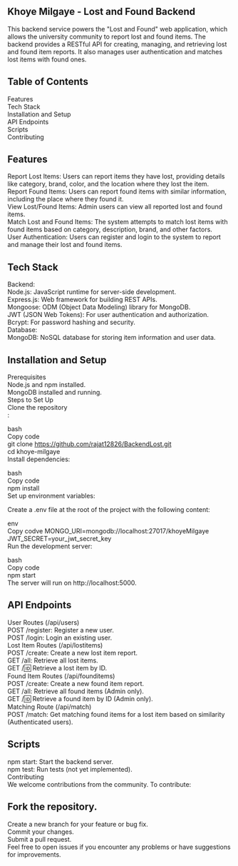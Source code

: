 ## Khoye Milgaye - Lost and Found Backend
This backend service powers the "Lost and Found" web application, which allows the university community to report lost and found items. The backend provides a RESTful API for creating, managing, and retrieving lost and found item reports. It also manages user authentication and matches lost items with found ones.

## Table of Contents
Features<br />
Tech Stack<br />
Installation and Setup<br />
API Endpoints<br />
Scripts<br />
Contributing<br />


## Features
Report Lost Items: Users can report items they have lost, providing details like category, brand, color, and the location where they lost the item.<br />
Report Found Items: Users can report found items with similar information, including the place where they found it.<br />
View Lost/Found Items: Admin users can view all reported lost and found items.<br />
Match Lost and Found Items: The system attempts to match lost items with found items based on category, description, brand, and other factors.<br />
User Authentication: Users can register and login to the system to report and manage their lost and found items.<br />
## Tech Stack<br />
Backend:<br />
Node.js: JavaScript runtime for server-side development.<br />
Express.js: Web framework for building REST APIs.<br />
Mongoose: ODM (Object Data Modeling) library for MongoDB.<br />
JWT (JSON Web Tokens): For user authentication and authorization.<br />
Bcrypt: For password hashing and security.<br />
Database:<br />
MongoDB: NoSQL database for storing item information and user data.<br />
## Installation and Setup<br />
Prerequisites<br />
Node.js and npm installed.<br />
MongoDB installed and running.<br />
Steps to Set Up<br />
Clone the repository<br />:

bash<br />
Copy code<br />
git clone https://github.com/rajat12826/BackendLost.git <br />
cd khoye-milgaye<br />
Install dependencies:<br />

bash<br />
Copy code<br />
npm install<br />
Set up environment variables:<br />

Create a .env file at the root of the project with the following content:<br />

env<br />
Copy codve
MONGO_URI=mongodb://localhost:27017/khoyeMilgaye<br />
JWT_SECRET=your_jwt_secret_key<br />
Run the development server:<br />

bash<br />
Copy code<br />
npm start<br />
The server will run on http://localhost:5000.<br />



## API Endpoints<br />
User Routes (/api/users)<br />
POST /register: Register a new user.<br />
POST /login: Login an existing user.<br />
Lost Item Routes (/api/lostitems)<br />
POST /create: Create a new lost item report.<br />
GET /all: Retrieve all lost items.<br />
GET /:id: Retrieve a lost item by ID.<br />
Found Item Routes (/api/founditems)<br />
POST /create: Create a new found item report.<br />
GET /all: Retrieve all found items (Admin only).<br />
GET /:id: Retrieve a found item by ID (Admin only).<br />
Matching Route (/api/match)<br />
POST /match: Get matching found items for a lost item based on similarity (Authenticated users).<br />
## Scripts<br />
npm start: Start the backend server.<br />
npm test: Run tests (not yet implemented).<br />
Contributing<br />
We welcome contributions from the community. To contribute:<br />

## Fork the repository.<br />
Create a new branch for your feature or bug fix.<br />
Commit your changes.<br />
Submit a pull request.<br />
Feel free to open issues if you encounter any problems or have suggestions for improvements.<br />
